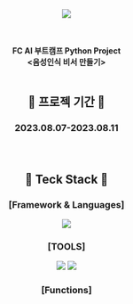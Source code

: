 <div align=center>

<img src="https://capsule-render.vercel.app/api?type=Rounded&color=0:a18cd1,100:fbc2eb&height=120&section=header&text=FC%20AI%20PYTHON%20PROJECT&fontSize=55&" />

</br></br>**FC AI 부트캠프 Python Project**</br>
**<음성인식 비서 만들기>**</br></br>

 ## :calendar: 프로젝 기간 :calendar:
### 2023.08.07-2023.08.11 </br></br></br>
## :memo: Teck Stack :memo: 
### [Framework & Languages]
<img src="https://img.shields.io/badge/Python-3776AB?style=flat-square&logo=Python&logoColor=white"/></br>

### [TOOLS]
<img src="https://img.shields.io/badge/Visual Studio Code-007ACC?style=flat-square&logo=Visual Studio Code&logoColor=white"/>
<img src="https://img.shields.io/badge/GitHub-181717?style=flat-square&logo=GitHub&logoColor=white"/>

### [Functions]

</div>
